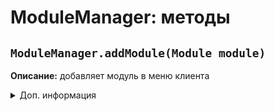 # ModuleManager: методы
## `ModuleManager.addModule(Module module)`
**Описание:** добавляет модуль в меню клиента
<details>
<summary>Доп. информация</summary>
 
**Аргументы:**

| Аргумент | Описание |
| ------------- | ------------- |
| Module module | Нужный модуль |

**Возвращает:** нет

**Пример:**
```js
var module = new Module("AutoLava", true, true, ModuleCategory.PLAYER);
ModuleManager.addModule(module);
```
</details>
